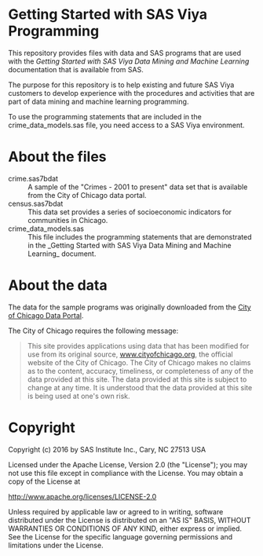Getting Started with SAS Viya Programming
=========================================

This repository provides files with data and SAS programs that are used
with the _Getting Started with SAS Viya Data Mining and Machine Learning_
documentation that is available from SAS.

The purpose for this repository is to help existing and future SAS Viya
customers to develop experience with the procedures and activities
that are part of data mining and machine learning programming.

To use the programming statements that are included in the
crime_data_models.sas file, you need access to a SAS Viya environment.

# About the files

<dl>
<dt>crime.sas7bdat</dt>
<dd>A sample of the "Crimes - 2001 to present" data set that is 
available from the City of Chicago data portal.</dd>
<dt>census.sas7bdat</dt>
<dd>This data set provides a series of socioeconomic indicators for
communities in Chicago.</dd>
<dt>crime_data_models.sas</dt>
<dd>This file includes the programming statements that are demonstrated
in the _Getting Started with SAS Viya Data Mining and Machine Learning_
document.</dd>
</dl>

# About the data

The data for the sample programs was originally downloaded from the
[City of Chicago Data Portal](https://data.cityofchicago.org/).

The City of Chicago requires the following message:

> This site provides applications using data that has been modified for use 
> from its original source, www.cityofchicago.org, the official website of 
> the City of Chicago.  The City of Chicago makes no claims as to the content,
> accuracy, timeliness, or completeness of any of the data provided at this site.
> The data provided at this site is subject to change at any time.  It is 
> understood that the data provided at this site is being used at one's own risk.

# Copyright
Copyright (c) 2016 by SAS Institute Inc., Cary, NC 27513 USA

Licensed under the Apache License, Version 2.0 (the "License"); you may not use this file except in compliance with the License. You may obtain a copy of the License at

http://www.apache.org/licenses/LICENSE-2.0

Unless required by applicable law or agreed to in writing, software distributed under the License is distributed on an "AS IS" BASIS, WITHOUT WARRANTIES OR CONDITIONS OF ANY KIND, either express or implied. See the License for the specific language governing permissions and limitations under the License.

